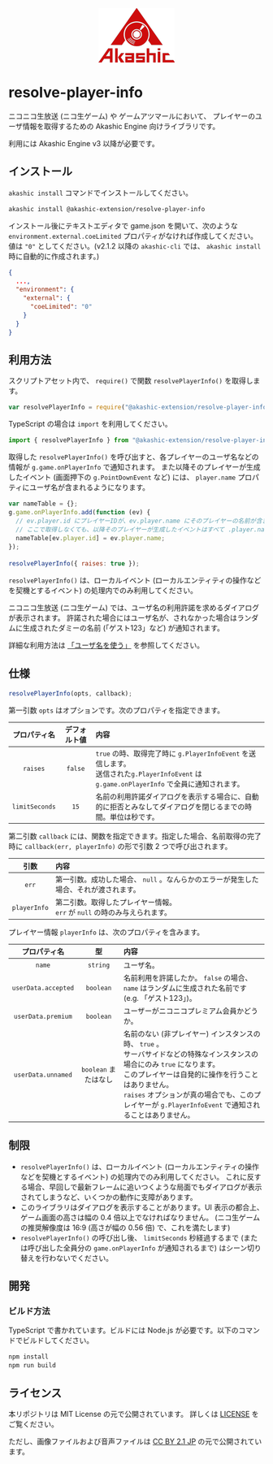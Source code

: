 <p align="center">
<img src="https://github.com/akashic-games/resolve-player-info/blob/master/img/akashic.png"/>
</p>

# resolve-player-info

ニコニコ生放送 (ニコ生ゲーム) や ゲームアツマールにおいて、
プレイヤーのユーザ情報を取得するための Akashic Engine 向けライブラリです。

利用には Akashic Engine v3 以降が必要です。

## インストール

`akashic install` コマンドでインストールしてください。

```sh
akashic install @akashic-extension/resolve-player-info
```

インストール後にテキストエディタで game.json を開いて、次のような `environment.external.coeLimited` プロパティがなければ作成してください。
値は `"0"` としてください。(v2.1.2 以降の `akashic-cli` では、 `akashic install` 時に自動的に作成されます。)

```json
{
  ...,
  "environment": {
    "external": {
      "coeLimited": "0"
    }
  }
}
```

## 利用方法

スクリプトアセット内で、 `require()` で関数 `resolvePlayerInfo()` を取得します。

```javascript
var resolvePlayerInfo = require("@akashic-extension/resolve-player-info").resolvePlayerInfo;
```

TypeScript の場合は `import` を利用してください。

```typescript
import { resolvePlayerInfo } from "@akashic-extension/resolve-player-info");
```

取得した `resolvePlayerInfo()` を呼び出すと、各プレイヤーのユーザ名などの情報が `g.game.onPlayerInfo` で通知されます。
また以降そのプレイヤーが生成したイベント (画面押下の `g.PointDownEvent` など) には、 `player.name` プロパティにユーザ名が含まれるようになります。

```javascript
var nameTable = {};
g.game.onPlayerInfo.add(function (ev) {
  // ev.player.id にプレイヤーIDが、ev.player.name にそのプレイヤーの名前が含まれます。
  // ここで取得しなくても、以降そのプレイヤーが生成したイベントはすべて .player.name で名前を参照できます。
  nameTable[ev.player.id] = ev.player.name;
});

resolvePlayerInfo({ raises: true });
```

`resolvePlayerInfo()` は、ローカルイベント (ローカルエンティティの操作などを契機とするイベント) の処理内でのみ利用してください。

ニコニコ生放送 (ニコ生ゲーム) では、ユーザ名の利用許諾を求めるダイアログが表示されます。
許諾された場合にはユーザ名が、されなかった場合はランダムに生成されたダミーの名前 (「ゲスト123」など) が通知されます。

詳細な利用方法は [「ユーザ名を使う」](https://akashic-games.github.io/shin-ichiba/player-info.html) を参照してください。

## 仕様

```javascript
resolvePlayerInfo(opts, callback);
```

第一引数 `opts` はオプションです。次のプロパティを指定できます。

|プロパティ名|デフォルト値|内容|
|:---:|:---:|:---|
|`raises`|`false`|`true` の時、取得完了時に `g.PlayerInfoEvent` を送信します。<br> 送信された`g.PlayerInfoEvent` は `g.game.onPlayerInfo` で全員に通知されます。|
|`limitSeconds`|`15`|名前の利用許諾ダイアログを表示する場合に、自動的に拒否とみなしてダイアログを閉じるまでの時間。単位は秒です。|

第二引数 `callback` には、関数を指定できます。指定した場合、名前取得の完了時に `callback(err, playerInfo)` の形で引数 2 つで呼び出されます。

|引数|内容|
|:---:|:---|
|`err`|第一引数。成功した場合、 `null` 。なんらかのエラーが発生した場合、それが渡されます。|
|`playerInfo`|第二引数。取得したプレイヤー情報。<br>`err` が `null` の時のみ与えられます。|

プレイヤー情報 `playerInfo` は、次のプロパティを含みます。

|プロパティ名|型|内容|
|:---:|:---:|:---|
|`name`|`string`|ユーザ名。|
|`userData.accepted`|`boolean`|名前利用を許諾したか。 `false` の場合、 `name` はランダムに生成された名前です (e.g. 「ゲスト123」)。|
|`userData.premium`|`boolean`|ユーザーがニコニコプレミアム会員かどうか。|
|`userData.unnamed`|`boolean` またはなし|名前のない (非プレイヤー) インスタンスの時、 `true` 。<br>サーバサイドなどの特殊なインスタンスの場合にのみ `true` になります。<br>このプレイヤーは自発的に操作を行うことはありません。<br> `raises` オプションが真の場合でも、このプレイヤーが `g.PlayerInfoEvent` で通知されることはありません。|

## 制限

* `resolvePlayerInfo()` は、ローカルイベント (ローカルエンティティの操作などを契機とするイベント) の処理内でのみ利用してください。
  これに反する場合、早回しで最新フレームに追いつくような局面でもダイアログが表示されてしまうなど、いくつかの動作に支障があります。
* このライブラリはダイアログを表示することがあります。UI 表示の都合上、ゲーム画面の高さは幅の 0.4 倍以上でなければなりません。
  (ニコ生ゲームの推奨解像度は 16:9 (高さが幅の 0.56 倍) で、これを満たします)
* `resolvePlayerInfo()` の呼び出し後、 `limitSeconds` 秒経過するまで
  (または呼び出した全員分の `game.onPlayerInfo` が通知されるまで) はシーン切り替えを行わないでください。

## 開発

### ビルド方法

TypeScript で書かれています。ビルドには Node.js が必要です。以下のコマンドでビルドしてください。

```sh
npm install
npm run build
```

## ライセンス
本リポジトリは MIT License の元で公開されています。
詳しくは [LICENSE](https://github.com/akashic-games/resolve-player-info/blob/master/LICENSE) をご覧ください。

ただし、画像ファイルおよび音声ファイルは
[CC BY 2.1 JP](https://creativecommons.org/licenses/by/2.1/jp/) の元で公開されています。

